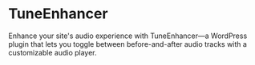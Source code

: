 # TuneEnhancer
Enhance your site's audio experience with TuneEnhancer—a WordPress plugin that lets you toggle between before-and-after audio tracks with a customizable audio player.
